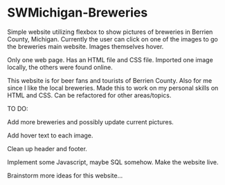 # SWMichigan-Breweries
Simple website utilizing flexbox to show pictures of breweries in Berrien County, Michigan. Currently the user can click on one of the images to go the breweries main website. Images themselves hover.


Only one web page. Has an HTML file and CSS file. Imported one image locally, the others were found online.


This website is for beer fans and tourists of Berrien County. Also for me since I like the local breweries. Made this to work on my personal skills on HTML and CSS. Can be refactored for other areas/topics.


TO DO:


Add more breweries and possibly update current pictures.


Add hover text to each image.


Clean up header and footer.


Implement some Javascript, maybe SQL somehow. Make the website live.


Brainstorm more ideas for this website...
